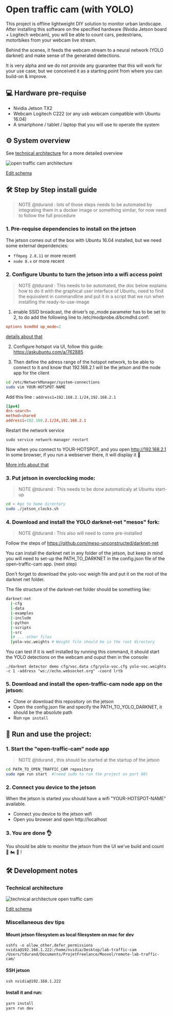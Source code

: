 # Open traffic cam (with YOLO)

This project is offline lightweight DIY solution to monitor urban landscape. After installing this software on the specified hardware (Nvidia Jetson board + Logitech webcam), you will be able to count cars, pedestrians, motorbikes from your webcam live stream.

Behind the scenes, it feeds the webcam stream to a neural network (YOLO darknet) and make sense of the generated detections.

It is very alpha and we do not provide any guarantee that this will work for your use case, but we conceived it as a starting point from where you can build-on & improve.

## 💻 Hardware pre-requise

- Nvidia Jetson TX2 
- Webcam Logitech C222 (or any usb webcam compatible with Ubuntu 16.04)
- A smartphone / tablet / laptop that you will use to operate the system

## ⚙ System overview

See [technical architecture](#technical-architecture) for a more detailed overview

![open traffic cam architecture](https://user-images.githubusercontent.com/533590/33759265-044eb90e-dc02-11e7-9533-9588f7f5c4a2.png)

[Edit schema](https://docs.google.com/drawings/d/1Pw3rsHGyj_owZUScRwBnZKb1IltA3f0R8yCmcdEbnr8/edit?usp=sharing)

## 🛠 Step by Step install guide

> NOTE @tdurand : lots of those steps needs to be automated by integrating them in a docker image or something similar, for now need to follow the full procedure

### 1. Pre-requise dependencies to install on the jetson

The jetson comes out of the box with Ubuntu 16.04 installed, but we need some external dependencies:

- `ffmpeg 2.8.11` or more recent
- `node 8.x` or more recent 

### 2. Configure Ubuntu to turn the jetson into a wifi access point

> NOTE @tdurand : This needs to be automated, the doc below explains how to do it with the graphical user interface of Ubuntu, need to find the equivalent in commandline and put it in a script that we run when installing the ready-to-use-image

1. enable SSID broadcast, the driver’s op_mode parameter has to be set to 2, to do add the following line to /etc/modprobe.d/bcmdhd.conf:

```conf
options bcmdhd op_mode=2
```

[details about that](https://devtalk.nvidia.com/default/topic/910608/jetson-tx1/setting-up-wifi-access-point-on-tx1/post/4786912/#4786912)

2.  Configure hotspot via UI, follow this guide: https://askubuntu.com/a/762885

3. Then define the adress range of the hotspot network, to be able to connect to it and know that 192.168.2.1 will be the jetson and the node app for the client

```bash
cd /etc/NetworkManager/system-connections
sudo vim YOUR-HOTSPOT-NAME
```

Add this line : `address1=192.168.2.1/24,192.168.2.1`

```conf
[ipv4]
dns-search=
method=shared
address1=192.168.2.1/24,192.168.2.1
```

Restart the network service

`sudo service network-manager restart`

Now when you connect to YOUR-HOTSPOT, and you open http://192.168.2.1  in some browser, if you run a webserver there, it will display it 🎉

[More info about that](https://askubuntu.com/a/910326)

### 3. Put jetson in overclocking mode:

> NOTE @tdurand : This needs to be done automaticaly at Ubuntu start-up

```bash
cd ~ #go to home directory
sudo ./jetson_clocks.sh
```

### 4. Download and install the YOLO darknet-net "mesos" fork:

> NOTE @tdurand : This also will need to come pre-installed

Follow the steps of https://github.com/meso-unconstructed/darknet-net

You can install the darknet net in any folder of the jetson, but keep in mind you will need to set-up the PATH_TO_DARKNET in the config.json file of the open-traffic-cam app. (next step)

Don't forget to download the yolo-voc weigh file and put it on the root of the darknet net folder.

The file structure of the darknet-net folder should be something like:

```bash
darknet-net
  |-cfg
  |-data
  |-examples
  |-include
  |-python
  |-scripts
  |-src
  |# ... other files
  |yolo-voc.weights # Weight file should be in the root directory
```

You can test if it is well installed by running this command, it should start the YOLO detections on the webcam and ouput then in the console:

`./darknet detector demo cfg/voc.data cfg/yolo-voc.cfg yolo-voc.weights -c 1 -address "ws://echo.websocket.org" -coord lrtb`

### 5. Download and install the open-traffic-cam node app on the jetson:

- Clone or download this repository on the jetson
- Open the config.json file and specify the PATH_TO_YOLO_DARKNET, it should be the absolute path
- Run `npm install` 

## 🏁 Run and use the project:

### 1. Start the "open-traffic-cam" node app

> NOTE @tdurand , this should be started at the startup of the jetson

```bash
cd PATH_TO_OPEN_TRAFFIC_CAM repository
sudo npm run start  #(need sudo to run the project on port 80)
```

### 2. Connect you device to the jetson

When the jetson is started you should have a wifi "YOUR-HOTSPOT-NAME" available.

- Connect you device to the jetson wifi
- Open you browser and open http://localhost 

### 3. You are done 👌

You should be able to monitor the jetson from the UI we've build and count 🚗 🏍 🚚 !  


## 🛠 Development notes

### Technical architecture

![technical architecture open traffic cam](https://user-images.githubusercontent.com/533590/33723806-ed836ace-db6d-11e7-9d7b-12b79e3bcbed.jpg)

[Edit schema](https://docs.google.com/drawings/d/1GCYcnQeGTiifmr3Hc77x6RjCs5RZhMvgIQZZP_Yzbs0/edit?usp=sharing)

### Miscellaneous dev tips

#### Mount jetson filesystem as local filesystem on mac for dev

`sshfs -o allow_other,defer_permissions nvidia@192.168.1.222:/home/nvidia/Desktop/lab-traffic-cam /Users/tdurand/Documents/ProjetFreelance/Moovel/remote-lab-traffic-cam/`

#### SSH jetson

`ssh nvidia@192.168.1.222`

#### Install it and run:

```bash
yarn install
yarn run dev
```
